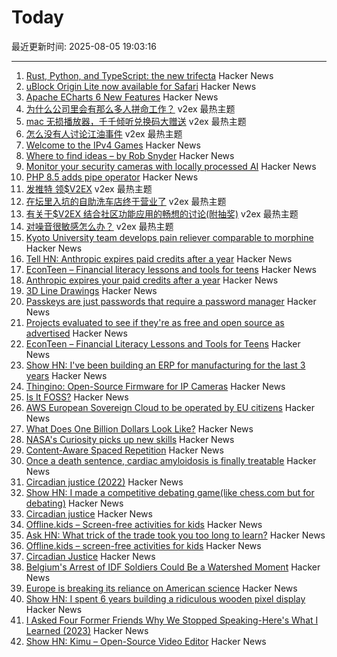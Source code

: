 # Today

最近更新时间: 2025-08-05 19:03:16

--- 
1. [Rust, Python, and TypeScript: the new trifecta](https://smallcultfollowing.com/babysteps/blog/2025/07/31/rs-py-ts-trifecta/) Hacker News
2. [uBlock Origin Lite now available for Safari](https://apps.apple.com/cn/app/ublock-origin-lite/id6745342698) Hacker News
3. [Apache ECharts 6 New Features](https://echarts.apache.org/handbook/en/basics/release-note/v6-feature/) Hacker News
4. [为什么公司里会有那么多人拼命工作？](https://www.v2ex.com/t/1149977) v2ex 最热主题
5. [mac 无损播放器，千千倾听兑换码大赠送](https://www.v2ex.com/t/1149976) v2ex 最热主题
6. [怎么没有人讨论江油事件](https://www.v2ex.com/t/1149974) v2ex 最热主题
7. [Welcome to the IPv4 Games](https://ipv4.games/) Hacker News
8. [Where to find ideas – by Rob Snyder](https://howtogrow.substack.com/p/where-to-find-ideas) Hacker News
9. [Monitor your security cameras with locally processed AI](https://frigate.video/) Hacker News
10. [PHP 8.5 adds pipe operator](https://thephp.foundation/blog/2025/07/11/php-85-adds-pipe-operator/) Hacker News
11. [发推特 领$V2EX](https://www.v2ex.com/t/1150000) v2ex 最热主题
12. [在坛里入坑的自助洗车店终于营业了](https://www.v2ex.com/t/1149991) v2ex 最热主题
13. [有关于$V2EX 结合社区功能应用的畅想的讨论(附抽奖)](https://www.v2ex.com/t/1149962) v2ex 最热主题
14. [对噪音很敏感怎么办？](https://www.v2ex.com/t/1149955) v2ex 最热主题
15. [Kyoto University team develops pain reliever comparable to morphine](https://www.japantimes.co.jp/news/2025/08/05/japan/japan-new-painkiller-comparable-to-morphine/) Hacker News
16. [Tell HN: Anthropic expires paid credits after a year](https://news.ycombinator.com/item?id=44793446) Hacker News
17. [EconTeen – Financial literacy lessons and tools for teens](https://econteen.com/) Hacker News
18. [Anthropic expires your paid credits after a year](https://news.ycombinator.com/item?id=44793446) Hacker News
19. [3D Line Drawings](https://amritkwatra.com/experiments/3d-line-drawings) Hacker News
20. [Passkeys are just passwords that require a password manager](https://danfabulich.medium.com/passkeys-are-just-passwords-that-require-a-password-manager-ebb7f2fdcadf) Hacker News
21. [Projects evaluated to see if they're as free and open source as advertised](https://isitreallyfoss.com/) Hacker News
22. [EconTeen – Financial Literacy Lessons and Tools for Teens](https://econteen.com/) Hacker News
23. [Show HN: I've been building an ERP for manufacturing for the last 3 years](https://github.com/crbnos/carbon) Hacker News
24. [Thingino: Open-Source Firmware for IP Cameras](https://thingino.com/) Hacker News
25. [Is It FOSS?](https://isitreallyfoss.com/) Hacker News
26. [AWS European Sovereign Cloud to be operated by EU citizens](https://www.aboutamazon.eu/news/aws/aws-european-sovereign-cloud-to-be-operated-by-eu-citizens) Hacker News
27. [What Does One Billion Dollars Look Like?](https://whatdoesonebilliondollarslooklike.website/) Hacker News
28. [NASA's Curiosity picks up new skills](https://www.jpl.nasa.gov/news/marking-13-years-on-mars-nasas-curiosity-picks-up-new-skills/) Hacker News
29. [Content-Aware Spaced Repetition](https://www.giacomoran.com/blog/content-aware-sr/) Hacker News
30. [Once a death sentence, cardiac amyloidosis is finally treatable](https://www.nytimes.com/2025/08/04/well/cardiac-amyloidosis.html) Hacker News
31. [Circadian justice (2022)](https://eprints.lse.ac.uk/112431/) Hacker News
32. [Show HN: I made a competitive debating game(like chess.com but for debating)](https://crs-prod-rankeddebate-l4dnggfaca-nn.a.run.app/) Hacker News
33. [Circadian justice](https://eprints.lse.ac.uk/112431/) Hacker News
34. [Offline.kids – Screen-free activities for kids](https://offline.kids/) Hacker News
35. [Ask HN: What trick of the trade took you too long to learn?](https://news.ycombinator.com/item?id=44789068) Hacker News
36. [Offline.kids – screen-free activities for kids](https://offline.kids/) Hacker News
37. [Circadian Justice](https://eprints.lse.ac.uk/112431/) Hacker News
38. [Belgium's Arrest of IDF Soldiers Could Be a Watershed Moment](https://jacobin.com/2025/08/belgium-israeli-soldiers-arrest-gaza) Hacker News
39. [Europe is breaking its reliance on American science](https://www.reuters.com/sustainability/climate-energy/europe-is-breaking-its-reliance-american-science-2025-08-01/) Hacker News
40. [Show HN: I spent 6 years building a ridiculous wooden pixel display](https://benholmen.com/blog/kilopixel/) Hacker News
41. [I Asked Four Former Friends Why We Stopped Speaking-Here's What I Learned (2023)](https://www.vogue.com/article/reconnecting-with-ex-friends) Hacker News
42. [Show HN: Kimu – Open-Source Video Editor](https://www.trykimu.com/) Hacker News
